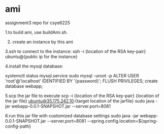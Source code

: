 # ami
assignment3 repo for csye6225

1.to build ami, use buildAmi.sh.

2. create an instance by this ami

3.ssh to connect to the instance:
ssh -i {location of the RSA key-pair} ubuntu@{public ip for the instance}

4.install the mysql database:

systemctl status mysql.service
sudo mysql -uroot -p
ALTER USER 'root'@'localhost' IDENTIFIED BY '{password}';
FLUSH PRIVILEGES;
create database webapp;

5.scp the jar file to execute
scp -i {location of the RSA key-pair} {location of the jar file} ubuntu@35.175.242.10:{target location of the jarfile}
sudo java -jar webapp-0.0.1-SNAPSHOT.jar --server.port=8081

6.run this jar file with customized database settings
sudo java -jar webapp-0.0.1-SNAPSHOT.jar --server.port=8081 --spring.config.location=${spring-config-path}